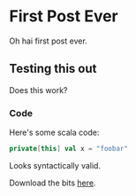 # First Post Ever

Oh hai first post ever.

## Testing this out

Does this work?

### Code

Here's some scala code:

```scala
private[this] val x = "foobar"
```

Looks syntactically valid.

Download the bits <a href="#">here</a>.

